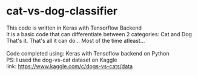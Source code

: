 # cat-vs-dog-classifier

This code is written in Keras with Tensorflow Backend<br/>
It is a basic code that can differentiate between 2 categories: Cat and Dog<br/>
That's it. That's all it can do... Most of the time atleast...<br/><br/>
Code completed using: Keras with Tensoflow backend on Python<br/>
PS: I used the dog-vs-cat dataset on Kaggle<br/>
link: https://www.kaggle.com/c/dogs-vs-cats/data

